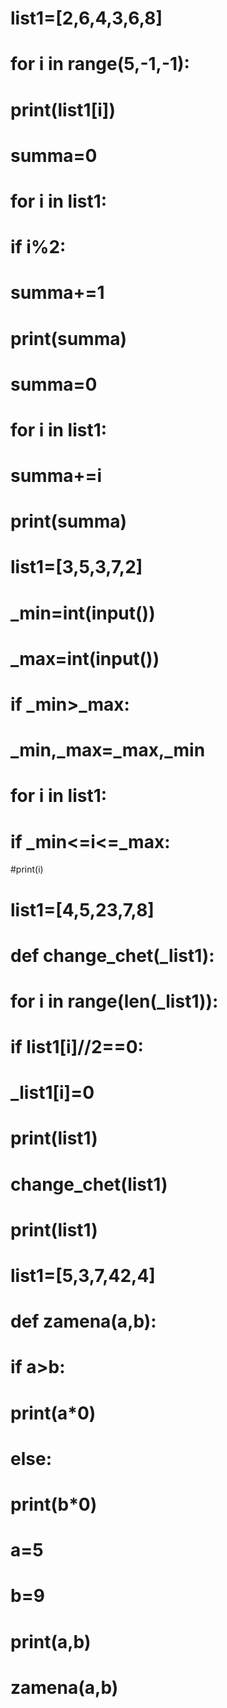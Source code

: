 # list1=[2,6,4,3,6,8]
# for i in range(5,-1,-1):
#     print(list1[i])

# summa=0
# for i in list1:
#     if i%2:
#         summa+=1
# print(summa)



# summa=0
# for i in list1:
#     summa+=i
# print(summa)


# list1=[3,5,3,7,2]
# _min=int(input())
# _max=int(input())
# if _min>_max:
#      _min,_max=_max,_min
#      for i in list1:
# if _min<=i<=_max:
#print(i)


# list1=[4,5,23,7,8]
# def change_chet(_list1):
#     for i in range(len(_list1)):
#         if list1[i]//2==0:
#             _list1[i]=0
#
#
# print(list1)
# change_chet(list1)
# print(list1)
# list1=[5,3,7,42,4]
# def zamena(a,b):
#   if a>b:
#       print(a*0)
#   else:
#       print(b*0)
# 
# a=5
# b=9
# print(a,b)
# zamena(a,b)
